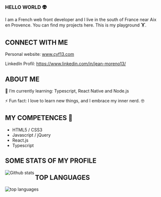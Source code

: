 ### HELLO WORLD 👽

I am a French web front developer and I live in the south of France near Aix en Provence. You can find my projects here. This is my playground 🏋️‍.  

## CONNECT WITH ME 

Personal website: www.cyf13.com 

LinkedIn Profil: https://www.linkedin.com/in/jean-moreno13/

## ABOUT ME

🌱 I’m currently learning: Typescript, React Native and Node.js

⚡ Fun fact: I love to learn new things, and I embrace my inner nerd. 🤓

## MY COMPETENCES 💪

- HTML5 / CSS3
- Javascript / jQuery
- React.js
- Typescript 

## SOME STATS OF MY PROFILE
<img align="left" alt="Github stats" src="https://github-readme-stats.vercel.app/api?username=JeanMoreno13&show_icons=true&theme=highcontrast">

## TOP LANGUAGES
<img alt="top languages" src="https://github-readme-stats.vercel.app/api/top-langs/?username=JeanMoreno13">
